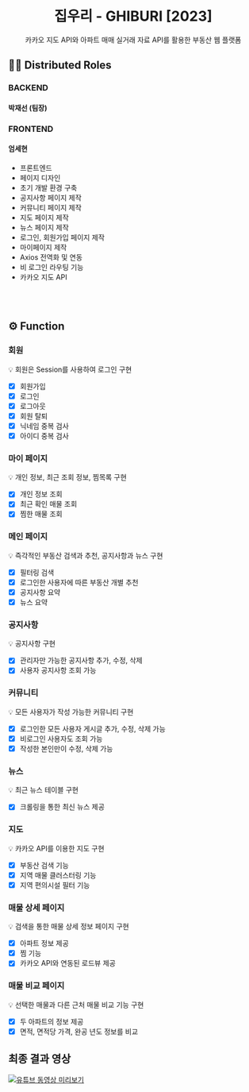 <div align="center">
<h1>집우리 - GHIBURI [2023]</h1>
</div>

<div align="center">카카오 지도 API와 아파트 매매 실거래 자료 API를 활용한 부동산 웹 플랫폼
</div>

<a name="roles"></a>

## 🙋‍♂️ Distributed Roles

### BACKEND

#### 박재선 (팀장)

### FRONTEND

#### 엄세현

- 프론트엔드
- 페이지 디자인
- 초기 개발 환경 구축
- 공지사항 페이지 제작
- 커뮤니티 페이지 제작
- 지도 페이지 제작
- 뉴스 페이지 제작
- 로그인, 회원가입 페이지 제작
- 마이페이지 제작
- Axios 전역화 및 연동
- 비 로그인 라우팅 기능
- 카카오 지도 API

<br>

<br>

<a name="function"></a>

## ⚙️ Function

### 회원

💡 회원은 Session를 사용하여 로그인 구현

- [x] 회원가입
- [x] 로그인
- [x] 로그아웃
- [x] 회원 탈퇴
- [x] 닉네임 중복 검사
- [x] 아이디 중복 검사

### 마이 페이지

💡 개인 정보, 최근 조회 정보, 찜목록 구현

- [x] 개인 정보 조회
- [x] 최근 확인 매물 조회
- [x] 찜한 매물 조회

### 메인 페이지

💡 즉각적인 부동산 검색과 추천, 공지사항과 뉴스 구현

- [x] 필터링 검색
- [x] 로그인한 사용자에 따른 부동산 개별 추천
- [x] 공지사항 요약
- [x] 뉴스 요약

### 공지사항

💡 공지사항 구현

- [x] 관리자만 가능한 공지사항 추가, 수정, 삭제
- [x] 사용자 공지사항 조회 가능

### 커뮤니티

💡 모든 사용자가 작성 가능한 커뮤니티 구현

- [x] 로그인한 모든 사용자 게시글 추가, 수정, 삭제 가능
- [x] 비로그인 사용자도 조회 가능
- [x] 작성한 본인만이 수정, 삭제 가능

### 뉴스

💡 최근 뉴스 테이블 구현

- [x] 크롤링을 통한 최신 뉴스 제공

### 지도

💡 카카오 API를 이용한 지도 구현

- [x] 부동산 검색 기능
- [x] 지역 매물 클러스터링 기능
- [x] 지역 편의시설 필터 기능

### 매물 상세 페이지

💡 검색을 통한 매물 상세 정보 페이지 구현

- [x] 아파트 정보 제공
- [x] 찜 기능
- [x] 카카오 API와 연동된 로드뷰 제공

### 매물 비교 페이지

💡 선택한 매물과 다른 근처 매물 비교 기능 구현

- [x] 두 아파트의 정보 제공
- [x] 면적, 면적당 가격, 완공 년도 정보를 비교

## 최종 결과 영상

[![유튜브 동영상 미리보기](https://img.youtube.com/vi/7_Uw3czcmZU/0.jpg)](https://youtu.be/7_Uw3czcmZU?si=qKSwImL-OTTu2hxr)

